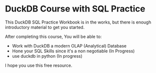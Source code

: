 # DuckDB Course with SQL Practice

This DuckDB SQL Practice Workbook is in the works,
but there is enough introductory material to get you started.

After completing this course,
You will be able to:
- Work with DuckDB a modern OLAP (Analytical) Database
- Hone your SQL Skills since it's a non negotiable (In Progress)
- use duckdb in python (In progress)

I hope you use this free resource.
